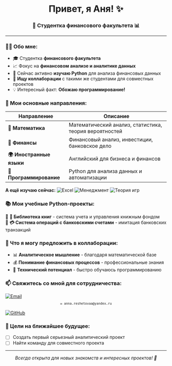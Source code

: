 <h1 align="center">Привет, я Аня! ✨</h1>
<h3 align="center">💼 Студентка финансового факультета 📊 </h3>

---

### 👩‍🎓 Обо мне:

- 🎓 Студентка **финансового факультета** 
- 📈 Фокус на **финансовом анализе и аналитике данных**
- 🐍 Сейчас активно **изучаю Python** для анализа финансовых данных
- 🤝 **Ищу коллаборации** с такими же студентами для совместных проектов
- 💡 Интересный факт: **Обожаю программирование!**

### 🎯 Мои основные направления:

<div align="center">

| Направление | Описание |
|-------------|-----------|
| **📐 Математика** | Математический анализ, статистика, теория вероятностей |
| **💼 Финансы** | Финансовый анализ, инвестиции, банковское дело |
| **🌍 Иностранные языки** | Английский для бизнеса и финансов |
| **🐍 Программирование** | Python для анализа данных и автоматизации |

</div>

**А ещё изучаю сейчас:**
![Excel](https://img.shields.io/badge/Excel-217346?style=for-the-badge&logo=microsoftexcel&logoColor=white)
![Менеджмент](https://img.shields.io/badge/Менеджмент-DB7093?style=for-the-badge&logo=trello&logoColor=white)
![Теория игр](https://img.shields.io/badge/Теория_игр-C71585?style=for-the-badge&logo=chess&logoColor=white)


### 📚 Мои учебные Python-проекты:

🔹 **📖 Библиотека книг** - система учета и управления книжным фондом  
🔹 **💳 Система операций с банковскими счетами** - имитация банковских транзакций

 ### 🌟 Что я могу предложить в коллаборации:

- 📊 **Аналитическое мышление** - благодаря математической базе
- 💰 **Понимание финансовых процессов** - профессиональные знания
- 🐍 **Технический потенциал** - быстро обучаюсь программированию

### 📫 Свяжитесь со мной для сотрудничества:


[![Email](https://img.shields.io/badge/Email-Написать_письмо-FF69B4?style=for-the-badge&logo=gmail&logoColor=white)](https://mail.yandex.ru/?ncrnd=84495&uid=1218536636#tabs/relevant)
<p align="center" style="margin-top: -5px; margin-bottom: 15px;">
  <small><code>✉️ anna.reshetovaa@yandex.ru</code></small>
</p>

[![GitHub](https://img.shields.io/badge/GitHub-Подписаться-181717?style=for-the-badge&logo=github&logoColor=white)](https://github.com/annyaann)


### 🎯 Цели на ближайшее будущее:

- [ ] Создать первый серьезный аналитический проект
- [ ] Найти команду для совместного проекта

---

<p align="center">
  <i>Всегда открыта для новых знакомств и интересных проектов! 🚀</i>
</p>



<!--
**annyaann/annyaann** is a ✨ _special_ ✨ repository because its `README.md` (this file) appears on your GitHub profile.

Here are some ideas to get you started:

- 🔭 I’m currently working on ...
- 🌱 I’m currently learning ...
- 👯 I’m looking to collaborate on ...
- 🤔 I’m looking for help with ...
- 💬 Ask me about ...
- 📫 How to reach me: ...
- 😄 Pronouns: ...
- ⚡ Fun fact: ...
-->
